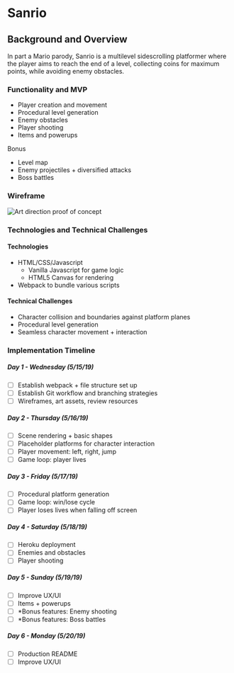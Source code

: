 # Sanrio  

## Background and Overview

In part a Mario parody, Sanrio is a multilevel sidescrolling platformer where the player aims to reach the end of a level, collecting coins for maximum points, while avoiding enemy obstacles.


### Functionality and MVP
* Player creation and movement
* Procedural level generation
* Enemy obstacles 
* Player shooting 
* Items and powerups

Bonus
* Level map
* Enemy projectiles + diversified attacks
* Boss battles

### Wireframe
<img alt="Art direction proof of concept" src="https://1.bp.blogspot.com/-tDJhqHsDtIc/W5YGHYuJMdI/AAAAAAAAA5Q/Uy7udY6rXlkpJcSxv38JNbfjh4_14OhHwCLcBGAs/s1600/sr_rush.gif">

### Technologies and Technical Challenges
#### Technologies
* HTML/CSS/Javascript
    * Vanilla Javascript for game logic
    * HTML5 Canvas for rendering
* Webpack to bundle various scripts

#### Technical Challenges
* Character collision and boundaries against platform planes
* Procedural level generation
* Seamless character movement + interaction


### Implementation Timeline
##### Day 1 - Wednesday (5/15/19)
- [ ] Establish webpack + file structure set up
- [ ] Establish Git workflow and branching strategies
- [ ] Wireframes, art assets, review resources

##### Day 2 - Thursday (5/16/19)
- [ ] Scene rendering + basic shapes
- [ ] Placeholder platforms for character interaction
- [ ] Player movement: left, right, jump
- [ ] Game loop: player lives 

##### Day 3 - Friday (5/17/19)
- [ ] Procedural platform generation 
- [ ] Game loop: win/lose cycle
- [ ] Player loses lives when falling off screen

##### Day 4 - Saturday (5/18/19)
- [ ] Heroku deployment
- [ ] Enemies and obstacles
- [ ] Player shooting

##### Day 5 - Sunday (5/19/19)
- [ ] Improve UX/UI
- [ ] Items + powerups
- [ ] *Bonus features: Enemy shooting
- [ ] *Bonus features: Boss battles

##### Day 6 - Monday (5/20/19)
- [ ] Production README
- [ ] Improve UX/UI
